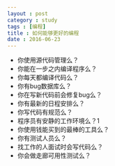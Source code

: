 ```yaml
---
layout : post
category : study
tags : [编程]
title : 如何能够更好的编程
date : 2016-06-23
---
```




- 你使用源代码管理么？
- 你能在一步之内编译程序么？
- 你每天都编译代码么？
- 你有bug数据库么？
- 你在写新代码前会修复bug么？
- 你有最新的日程安排么？
- 你写代码有规范么？
- 程序员有安静的工作环境么？1
- 你使用钱能买到的最棒的工具么？
- 你有测试人员么？
- 找工作的人面试时会写代码么？
- 你会做走廊可用性测试么？
